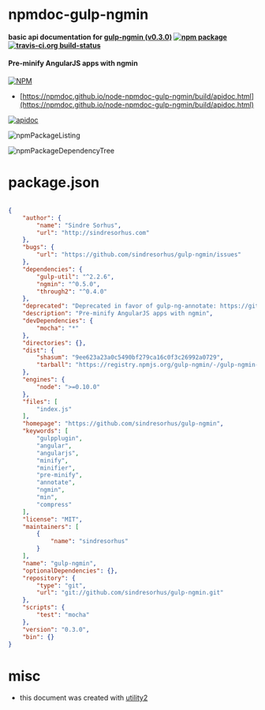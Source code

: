# npmdoc-gulp-ngmin

#### basic api documentation for  [gulp-ngmin (v0.3.0)](https://github.com/sindresorhus/gulp-ngmin)  [![npm package](https://img.shields.io/npm/v/npmdoc-gulp-ngmin.svg?style=flat-square)](https://www.npmjs.org/package/npmdoc-gulp-ngmin) [![travis-ci.org build-status](https://api.travis-ci.org/npmdoc/node-npmdoc-gulp-ngmin.svg)](https://travis-ci.org/npmdoc/node-npmdoc-gulp-ngmin)

#### Pre-minify AngularJS apps with ngmin

[![NPM](https://nodei.co/npm/gulp-ngmin.png?downloads=true&downloadRank=true&stars=true)](https://www.npmjs.com/package/gulp-ngmin)

- [https://npmdoc.github.io/node-npmdoc-gulp-ngmin/build/apidoc.html](https://npmdoc.github.io/node-npmdoc-gulp-ngmin/build/apidoc.html)

[![apidoc](https://npmdoc.github.io/node-npmdoc-gulp-ngmin/build/screenCapture.buildCi.browser.%252Ftmp%252Fbuild%252Fapidoc.html.png)](https://npmdoc.github.io/node-npmdoc-gulp-ngmin/build/apidoc.html)

![npmPackageListing](https://npmdoc.github.io/node-npmdoc-gulp-ngmin/build/screenCapture.npmPackageListing.svg)

![npmPackageDependencyTree](https://npmdoc.github.io/node-npmdoc-gulp-ngmin/build/screenCapture.npmPackageDependencyTree.svg)



# package.json

```json

{
    "author": {
        "name": "Sindre Sorhus",
        "url": "http://sindresorhus.com"
    },
    "bugs": {
        "url": "https://github.com/sindresorhus/gulp-ngmin/issues"
    },
    "dependencies": {
        "gulp-util": "^2.2.6",
        "ngmin": "^0.5.0",
        "through2": "^0.4.0"
    },
    "deprecated": "Deprecated in favor of gulp-ng-annotate: https://github.com/Kagami/gulp-ng-annotate - Reasoning: https://github.com/btford/ngmin/issues/93",
    "description": "Pre-minify AngularJS apps with ngmin",
    "devDependencies": {
        "mocha": "*"
    },
    "directories": {},
    "dist": {
        "shasum": "9ee623a23a0c5490bf279ca16c0f3c26992a0729",
        "tarball": "https://registry.npmjs.org/gulp-ngmin/-/gulp-ngmin-0.3.0.tgz"
    },
    "engines": {
        "node": ">=0.10.0"
    },
    "files": [
        "index.js"
    ],
    "homepage": "https://github.com/sindresorhus/gulp-ngmin",
    "keywords": [
        "gulpplugin",
        "angular",
        "angularjs",
        "minify",
        "minifier",
        "pre-minify",
        "annotate",
        "ngmin",
        "min",
        "compress"
    ],
    "license": "MIT",
    "maintainers": [
        {
            "name": "sindresorhus"
        }
    ],
    "name": "gulp-ngmin",
    "optionalDependencies": {},
    "repository": {
        "type": "git",
        "url": "git://github.com/sindresorhus/gulp-ngmin.git"
    },
    "scripts": {
        "test": "mocha"
    },
    "version": "0.3.0",
    "bin": {}
}
```



# misc
- this document was created with [utility2](https://github.com/kaizhu256/node-utility2)
